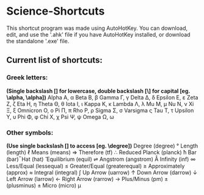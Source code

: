 # Science-Shortcuts
This shortcut program was made using AutoHotKey.
You can download, edit, and use the '.ahk' file if you have AutoHotKey installed, or download the standalone '.exe' file. 

## Current list of shortcuts:

### Greek letters:
**(Single backslash [\] for lowercase, double backslash [\\] for capital [eg. \\alpha, \alpha])**
Alpha							Α, α
Beta							Β, β
Gamma							Γ, γ
Delta							Δ, δ
Epsilon							Ε, ε
Zeta							Ζ, ζ
Eta								Η, η
Theta							Θ, θ
Iota							Ι, ι
Kappa							Κ, κ
Lambda							Λ, λ
Mu								Μ, μ
Nu								Ν, ν
Xi								Ξ, ξ
Omnicron						Ο, ο
Pi								Π, π
Rho								Ρ, ρ
Sigma							Σ, σ
Varsigma						ς
Tau								Τ, τ
Upsilon							Υ, υ
Phi								Φ, φ
Chi								Χ, χ
Psi								Ψ, ψ
Omega							Ω, ω

### Other symbols:
**(Use single backslash [\] to access [eg. \degree])**
Degree			(degree)		°
Length			(length)		ℓ
Means			(means)			⇒
Therefore		(tf)			∴
Reduced Planck	(planck)		ћ
Bar				(bar)			̅
Hat				(hat)			̂
Equilibrium		(equil)			⇌
Angstrom		(angstrom)		Å
Infinity		(inf)			∞
Less/Equal		(lessequal)		≤
Greater/Equal	(greaterequal)	≥
Approximately	(approx)		≈
Integral		(integral)		∫
Up Arrow		(uarrow)		↑
Down Arrow		(darrow)		↓
Left Arrow		(larrow)		←
Right Arrow		(rarrow)		→
Plus/Minus		(pm)			±
				(plusminus)		±
Micro			(micro)			μ